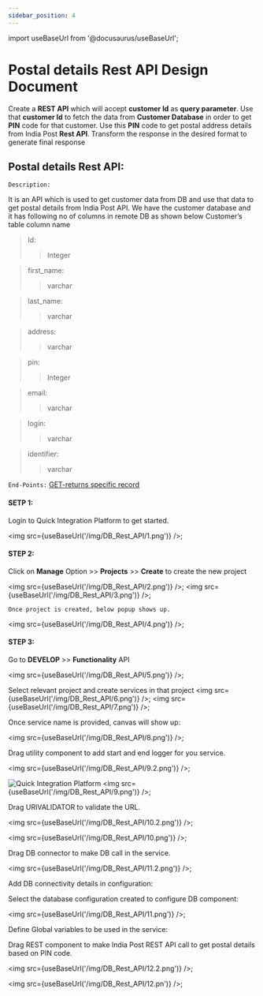 ```yaml
---
sidebar_position: 4
---
```


import useBaseUrl from '@docusaurus/useBaseUrl';

# Postal details Rest API Design Document

Create a **REST API** which will accept **customer Id** as **query parameter**. 
Use that **customer Id** to fetch the data from **Customer Database** in order to get **PIN** code for that customer. Use this **PIN** code to get postal address details from India Post **Rest API**. 
Transform the response in the desired format to generate final response

## Postal details Rest API:
`Description:`

It is an API which is used to get customer data from DB and use that data to get postal details from India Post API. We have the customer database and it has following no of columns in remote DB as shown below
Customer’s table column name
> Id:
>> Integer

> first_name:
>> varchar

> last_name:
>> varchar

> address:
>> varchar

> pin:
>> Integer

> email:
>> varchar

> login:
>> varchar

> identifier:
>> varchar


`End-Points:` 
[GET-returns specific record](http://run.quickintegrate.io/dev/restapi/getPostalInfo?ID=4)

#### SETP 1:
Login to Quick Integration Platform to get started.

<img src={useBaseUrl('/img/DB_Rest_API/1.png')} />;

#### STEP 2:
Click on **Manage** Option >> **Projects** >> **Create** to create the new project

<img src={useBaseUrl('/img/DB_Rest_API/2.png')} />;
<img src={useBaseUrl('/img/DB_Rest_API/3.png')} />;

`Once project is created, below popup shows up.`

<img src={useBaseUrl('/img/DB_Rest_API/4.png')} />;


#### STEP 3:
Go to **DEVELOP** >> **Functionality** API

<img src={useBaseUrl('/img/DB_Rest_API/5.png')} />;

Select relevant project and create services in that project
<img src={useBaseUrl('/img/DB_Rest_API/6.png')} />;
<img src={useBaseUrl('/img/DB_Rest_API/7.png')} />;

Once service name is provided, canvas will show up:

<img src={useBaseUrl('/img/DB_Rest_API/8.png')} />;

Drag utility component to add start and end logger for you service.


<img src={useBaseUrl('/img/DB_Rest_API/9.2.png')} />;

![Quick Integration Platform](/img/DB_Rest_API/9.png)
<img src={useBaseUrl('/img/DB_Rest_API/9.png')} />;

Drag URIVALIDATOR to validate the URL.

<img src={useBaseUrl('/img/DB_Rest_API/10.2.png')} />;

<img src={useBaseUrl('/img/DB_Rest_API/10.png')} />;

Drag DB connector to make DB call in the service.

<img src={useBaseUrl('/img/DB_Rest_API/11.2.png')} />;

Add DB connectivity details in configuration:





Select the database configuration created to configure DB component:

<img src={useBaseUrl('/img/DB_Rest_API/11.png')} />;

Define Global variables to be used in the service:















Drag REST component to make India Post REST API call to get postal details based on PIN code.

<img src={useBaseUrl('/img/DB_Rest_API/12.2.png')} />;

<img src={useBaseUrl('/img/DB_Rest_API/12.pn')} />;                             